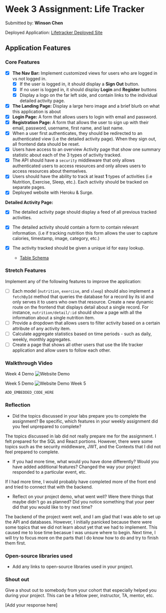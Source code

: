 # Week 3 Assignment: Life Tracker

Submitted by: **Winson Chen**

Deployed Application: [Lifetracker Deployed Site](http://weary-airport.surge.sh/)

## Application Features

### Core Features

- [X] **The Nav Bar:** Implement customized views for users who are logged in vs not logged in.
  - [X] If the user is logged in, it should display a **Sign Out** button. 
  - [X] If no user is logged in, it should display **Login** and **Register** buttons
  - [X] Display a logo on the far left side, and contain links to the individual detailed activity page. 
- [X] **The Landing Page:** Display a large hero image and a brief blurb on what this application is about
- [X] **Login Page:** A form that allows users to login with email and password.
- [X] **Registration Page:** A form that allows the user to sign up with their email, password, username, first name, and last name.
- [X] When a user first authenticates, they should be redirected to an authenticated view (i.e the detailed activity page). When they sign out, all frontend data should be reset.
- [X] Users have access to an overview Activity page that show one summary statistic about each of the 3 types of activity tracked.
- [X] The API should have a `security` middleware that only allows authenticated users to access resources and only allows users to access resources about themselves. 
- [X] Users should have the ability to track at least **1** types of activities (i.e Nutrition, Exercise, Sleep, etc.). Each activity should be tracked on separate pages.
- [X] Deployed website with Heroku & Surge. 

**Detailed Activity Page:**
- [X] The detailed activity page should display a feed of all previous tracked activities.
- [X] The detailed activity should contain a form to contain relevant information. (i.e if tracking nutrition this form allows the user to capture calories, timestamp, image, category, etc.) 
- [X] The activity tracked should be given a unique id for easy lookup.

  * [Table Schema](https://github.com/WinsonChen114/lifetracker/blob/main/lifetracker-api/lifetracker-schema.sql) 

### Stretch Features

Implement any of the following features to improve the application:
- [ ] Each model (`nutrition`, `exercise`, and `sleep`) should also implement a `fetchById` method that queries the database for a record by its id and only serves it to users who own that resource. Create a new dynamic route on the frontend that displays detail about a single record. For instance, `nutrition/detail/:id` should show a page with all the information about a single nutrition item.
- [ ] Provide a dropdown that allows users to filter activity based on a certain attribute of any activity item.
- [ ] Calculate aggregate statistics based on time periods - such as daily, weekly, monthly aggregates.
- [ ] Create a page that shows all other users that use the life tracker application and allow users to follow each other.

### Walkthrough Video
Week 4 Demo
![Website Demo](./lifetracker-ui/src/assets/website_demo_week_4.gif)

Week 5 Demo
![Website Demo Week 5](./lifetracker-ui/src/assets/website_demo_week_5_v2.gif)

`ADD_EMBEDDED_CODE_HERE`

### Reflection

* Did the topics discussed in your labs prepare you to complete the assignment? Be specific, which features in your weekly assignment did you feel unprepared to complete?

The topics discussed in lab did not really prepare me for the assignment. I felt prepared for the SQL and React portions. However, there were some topics such as the security middleware, JWT, and the Contexts that I did not feel prepared to complete.

* If you had more time, what would you have done differently? Would you have added additional features? Changed the way your project responded to a particular event, etc.
  
If I had more time, I would probably have completed more of the front end and tried to connect that with the backend.

* Reflect on your project demo, what went well? Were there things that maybe didn't go as planned? Did you notice something that your peer did that you would like to try next time?

The backend of the project went well, and I am glad that I was able to set up the API and databases. However, I initially panicked because there were some topics that we did not learn about yet that we had to implement. This caused me to lose time becasue I was unsure where to begin. Next time, I will try to focus more on the parts that I do know how to do and try to finish them first.

### Open-source libraries used

- Add any links to open-source libraries used in your project.

### Shout out

Give a shout out to somebody from your cohort that especially helped you during your project. This can be a fellow peer, instructor, TA, mentor, etc.

[Add your response here]
